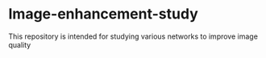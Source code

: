 # Image-enhancement-study
This repository is intended for studying various networks to improve image quality

